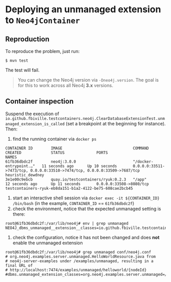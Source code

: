 # Deploying an unmanaged extension to `Neo4jContainer`

## Reproduction

To reproduce the problem, just run:

```shell
$ mvn test
```

The test will fail.

> You can change the Neo4j version via `-Dneo4j.version`. The goal is for this to work across all Neo4j **3.x** versions.

## Container inspection

Suspend the execution of `io.github.fbiville.testcontainers.neo4j.ClearDatabaseExtensionTest.unmanaged_extension_is_called` (set a breakpoint at the beginning for instance).
Then:

1. find the running container via `docker ps`
```
CONTAINER ID        IMAGE                               COMMAND                  CREATED             STATUS              PORTS                                                                       NAMES
61fb36dbdc2f        neo4j:3.0.0                         "/docker-entrypoint.…"   11 seconds ago      Up 10 seconds       0.0.0.0:33511->7473/tcp, 0.0.0.0:33510->7474/tcp, 0.0.0.0:33509->7687/tcp   heuristic_dewdney
3e1e00c9ebcb        quay.io/testcontainers/ryuk:0.2.3   "/app"                   12 seconds ago      Up 11 seconds       0.0.0.0:33508->8080/tcp                                                     testcontainers-ryuk-eb8da151-b1a2-4122-be75-608cae2bcb45
```
1. start an interactive shell session via `docker exec -it ${CONTAINER_ID} /bin/bash` (in the example, `CONTAINER_ID` == `61fb36dbdc2f`)
1. check the environment, notice that the expected unmanaged setting is there:
```
root@61fb36dbdc2f:/var/lib/neo4j# env | grep unmanaged
NEO4J_dbms_unmanaged__extension__classes=io.github.fbiville.testcontainers.neo4j=/ext
```
1. check the configuration, notice it has not been changed and does **not** enable the unmanaged extension
```
root@61fb36dbdc2f:/var/lib/neo4j# grep unmanaged conf/neo4j.conf
# org.neo4j.examples.server.unmanaged.HelloWorldResource.java from
# neo4j-server-examples under /examples/unmanaged, resulting in a final URL of
# http://localhost:7474/examples/unmanaged/helloworld/{nodeId}
#dbms.unmanaged_extension_classes=org.neo4j.examples.server.unmanaged=/examples/unmanaged
```
